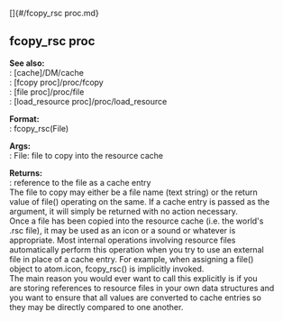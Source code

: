 []{#/fcopy_rsc proc.md}    
## fcopy_rsc proc    
**See also:**    
:   [cache]/DM/cache    
:   [fcopy proc]/proc/fcopy    
:   [file proc]/proc/file    
:   [load_resource proc]/proc/load_resource    
<!-- -->    
**Format:**    
:   fcopy_rsc(File)    
<!-- -->    
**Args:**    
:   File: file to copy into the resource cache    
<!-- -->    
**Returns:**    
:   reference to the file as a cache entry    
The file to copy may either be a file name (text string) or the return    
value of file() operating on the same. If a cache entry is passed as the    
argument, it will simply be returned with no action necessary.    
Once a file has been copied into the resource cache (i.e. the world\'s    
.rsc file), it may be used as an icon or a sound or whatever is    
appropriate. Most internal operations involving resource files    
automatically perform this operation when you try to use an external    
file in place of a cache entry. For example, when assigning a file()    
object to atom.icon, fcopy_rsc() is implicitly invoked.    
The main reason you would ever want to call this explicitly is if you    
are storing references to resource files in your own data structures and    
you want to ensure that all values are converted to cache entries so    
they may be directly compared to one another.  